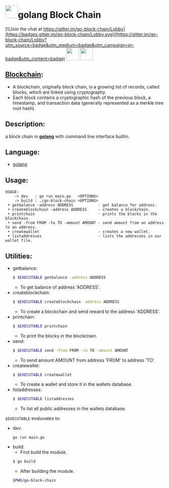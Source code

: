 # [<img src="https://raw.githubusercontent.com/the-code-innovator/go-block-chain/master/images/mascot.png" width=40 height=40>](https://golang.org)**golang** Block Chain
[![Join the chat at https://gitter.im/go-block-chain/Lobby](https://badges.gitter.im/go-block-chain/Lobby.svg)](https://gitter.im/go-block-chain/Lobby?utm_source=badge&utm_medium=badge&utm_campaign=pr-badge&utm_content=badge)
[<img src="https://raw.githubusercontent.com/the-code-innovator/go-block-chain/master/images/github.png" width=40 height=40>](https://github.com/the-code-innovator/go-block-chain)
[<img src="https://raw.githubusercontent.com/the-code-innovator/go-block-chain/master/images/gitter.png" width=40 height=40>](https://gitter.im/go-block-chain/Lobby)

## [Blockchain](https://en.wikipedia.org/wiki/Blockchain):
* A blockchain, originally block chain, is a growing list of records, called blocks, which are linked using cryptography.
* Each block contains a cryptographic hash of the previous block, a timestamp, and transaction data (generally represented as a merkle tree root hash).

## Description:
a block chain in [**golang**](https://golang.org) with command line interface builtin.

## Language:
* [golang](https://golang.org)

## Usage:
```
USAGE:
    -> dev   : go run main.go   <OPTIONS>
    -> build : ./go-block-chain <OPTIONS>
 • getbalance -address ADDRESS           - get balance for address.
 • createblockchain -address ADDRESS     - creates a blockchain.
 • printchain                            - prints the blocks in the blockchain.
 • send -from FROM -to TO -amount AMOUNT - send amount from an address to an address.
 • createwallet                          - creates a new wallet.
 • listaddresses                         - lists the addresses in our wallet file.
```

## Utilities:
* getbalance:
   ```bash
   $ $EXECUTABLE getbalance -address ADDRESS
   ```
   - To get balance of address 'ADDRESS'.
* createblockchain:
   ```bash
   $ $EXECUTABLE createblockchain -address ADDRESS
   ```
   - To create a blockchain and send reward to the address 'ADDRESS'.
* printchain:
   ```bash
   $ $EXECUTABLE printchain
   ```
   - To print the blocks in the blockchain.
* send:
   ```bash
   $ $EXECUTABLE send -from FROM -to TO -amount AMOUNT
   ```
   - To send amount AMOUNT from address 'FROM' to address 'TO'.
* createwallet:
   ```bash
   $ $EXECUTABLE createwallet
   ```
   - To create a wallet and store it in the wallets database.
* listaddresses:
   ```bash
   $ $EXECUTABLE listaddresses
   ```
   - To list all public addresses in the wallets database.

`$EXECUTABLE` evaluvates to:
   - dev:
      ```
      go run main.go
      ```
   - build:
      - First build the module.
      ```bash
      $ go build
      ```
      - After building the module.
      ```bash
      $PWD/go-block-chain
      ```
